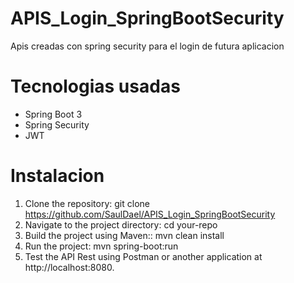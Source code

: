 # APIS_Login_SpringBootSecurity
Apis creadas con spring security para el login de futura aplicacion

# Tecnologias usadas
 * Spring Boot 3
 * Spring Security
 * JWT

# Instalacion
1. Clone the repository: git clone https://github.com/SaulDael/APIS_Login_SpringBootSecurity
2. Navigate to the project directory: cd your-repo
3. Build the project using Maven:: mvn clean install
4. Run the project: mvn spring-boot:run
5. Test the API Rest using Postman or another application at http://localhost:8080.
